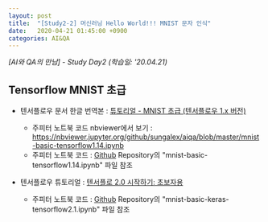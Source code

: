 ```yaml
---
layout: post
title:  "[Study2-2] 머신러닝 Hello World!!! MNIST 문자 인식"
date:   2020-04-21 01:45:00 +0900
categories: AI&QA
---
```


*[AI와 QA의 만남] - Study Day2 (학습일: '20.04.21)*

## Tensorflow MNIST 초급

- 텐서플로우 문서 한글 번역본 : [튜토리얼 - MNIST 초급 (텐서플로우 1.x 버전)](https://tensorflowkorea.gitbooks.io/tensorflow-kr/content/g3doc/tutorials/mnist/beginners/)

  - 주피터 노트북 코드 nbviewer에서 보기 : <https://nbviewer.jupyter.org/github/sungalex/aiqa/blob/master/mnist-basic-tensorflow1.14.ipynb>
  - 주피터 노트북 코드 : [Github](https://github.com/sungalex/aiqa) Repository의 "mnist-basic-tensorflow1.14.ipynb" 파일 참조

- 텐서플로우 튜토리얼 : [텐서플로 2.0 시작하기: 초보자용](https://www.tensorflow.org/tutorials/quickstart/beginner)

  - 주피터 노트북 코드 : [Github](https://github.com/sungalex/aiqa) Repository의 "mnist-basic-keras-tensorflow2.1.ipynb" 파일 참조

